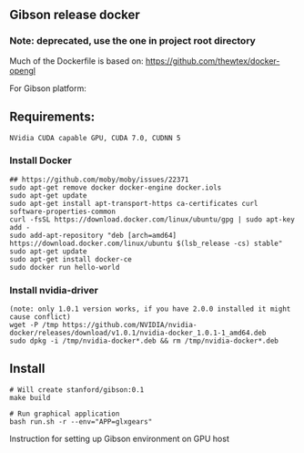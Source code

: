 ## Gibson release docker

### Note: deprecated, use the one in project root directory

Much of the Dockerfile is based on: https://github.com/thewtex/docker-opengl

For Gibson platform:

## Requirements:
	
	NVidia CUDA capable GPU, CUDA 7.0, CUDNN 5

### Install Docker
```shell
## https://github.com/moby/moby/issues/22371
sudo apt-get remove docker docker-engine docker.iols
sudo apt-get update
sudo apt-get install apt-transport-https ca-certificates curl software-properties-common
curl -fsSL https://download.docker.com/linux/ubuntu/gpg | sudo apt-key add -
sudo add-apt-repository "deb [arch=amd64] https://download.docker.com/linux/ubuntu $(lsb_release -cs) stable"
sudo apt-get update
sudo apt-get install docker-ce
sudo docker run hello-world
```

### Install nvidia-driver 
```shell
(note: only 1.0.1 version works, if you have 2.0.0 installed it might 
cause conflict)
wget -P /tmp https://github.com/NVIDIA/nvidia-docker/releases/download/v1.0.1/nvidia-docker_1.0.1-1_amd64.deb
sudo dpkg -i /tmp/nvidia-docker*.deb && rm /tmp/nvidia-docker*.deb
```

## Install

```shell
# Will create stanford/gibson:0.1
make build 

# Run graphical application
bash run.sh -r --env="APP=glxgears"
```

Instruction for setting up Gibson environment on GPU host
